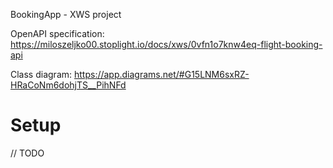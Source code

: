 BookingApp - XWS project

OpenAPI specification: https://miloszeljko00.stoplight.io/docs/xws/0vfn1o7knw4eq-flight-booking-api

Class diagram: https://app.diagrams.net/#G15LNM6sxRZ-HRaCoNm6dohjTS__PihNFd

# Setup

// TODO
